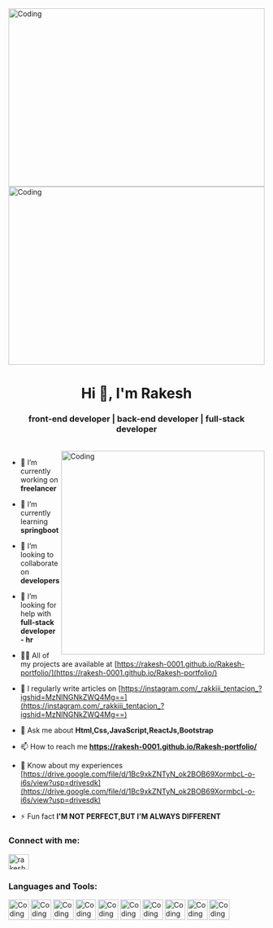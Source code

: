 <img  align="center" alt="Coding" height="350" width="100%" src="https://rakesh-0001.github.io/Rakesh-portfolio-/logo.png"/>
<img  align="center" alt="Coding" height="350" width="100%" src="https://media3.giphy.com/media/Ah3zHH7hvsSB2/giphy.gif?cid=ecf05e479i9a4sqh9pmtbr8pqafq8sxxkfkhsxi0tdldi8lf&ep=v1_gifs_related&rid=giphy.gif&ct=g"/>


<h1 align="center">Hi 👋, I'm Rakesh</h1>
<h3 align="center">front-end developer | back-end developer | full-stack developer</h3>
<br>

<img align="right" alt="Coding" width="400" src="https://camo.githubusercontent.com/cae12fddd9d6982901d82580bdf321d81fb299141098ca1c2d4891870827bf17/68747470733a2f2f6d69726f2e6d656469756d2e636f6d2f6d61782f313336302f302a37513379765349765f7430696f4a2d5a2e676966"/>



- 🔭 I’m currently working on **freelancer**

- 🌱 I’m currently learning **springboot**

- 👯 I’m looking to collaborate on **developers**

- 🤝 I’m looking for help with **full-stack developer - hr**

- 👨‍💻 All of my projects are available at [https://rakesh-0001.github.io/Rakesh-portfolio/](https://rakesh-0001.github.io/Rakesh-portfolio/)

- 📝 I regularly write articles on [https://instagram.com/_rakkiii_tentacion_?igshid=MzNlNGNkZWQ4Mg==](https://instagram.com/_rakkiii_tentacion_?igshid=MzNlNGNkZWQ4Mg==)

- 💬 Ask me about **Html,Css,JavaScript,ReactJs,Bootstrap**

- 📫 How to reach me **https://rakesh-0001.github.io/Rakesh-portfolio/**

- 📄 Know about my experiences [https://drive.google.com/file/d/1Bc9xkZNTyN_ok2BOB69XormbcL-o-i6s/view?usp=drivesdk](https://drive.google.com/file/d/1Bc9xkZNTyN_ok2BOB69XormbcL-o-i6s/view?usp=drivesdk)

- ⚡ Fun fact **I'M NOT PERFECT,BUT I'M ALWAYS DIFFERENT**

<h3 align="left">Connect with me:</h3>
<p align="left">
<a href="https://linkedin.com/in/rakesh2001" target="blank"><img align="center" src="https://upload.wikimedia.org/wikipedia/commons/thumb/c/ca/LinkedIn_logo_initials.png/640px-LinkedIn_logo_initials.png" alt="rakesh2001" height="30" width="40" /></a>
</p>

<h3 align="left">Languages and Tools:</h3>
<div>
<img  align="center" alt="Coding" height="40px" width="40px" src="https://w7.pngwing.com/pngs/390/229/png-transparent-logo-html5-brand-design-text-logo-number.png"/>
<img  align="center" alt="Coding" height="40px" width="40px" src="https://e7.pngegg.com/pngimages/188/673/png-clipart-cascading-style-sheets-css3-bootstrap-valid-blue-angle-thumbnail.png"/>
<img  align="center" alt="Coding" height="40px" width="40px" src="https://i.pinimg.com/originals/28/75/3d/28753ddf79d70042ba86564947e13bf5.png"/>
<img  align="center" alt="Coding" height="40px" width="40px" src="https://c0.klipartz.com/pngpicture/452/495/gratis-png-reaccionar-javascript-angularjs-ionic-github.png"/>
<img  align="center" alt="Coding" height="40px" width="40px" src="https://upload.wikimedia.org/wikipedia/commons/thumb/b/b2/Bootstrap_logo.svg/1280px-Bootstrap_logo.svg.png"/>
<img  align="center" alt="Coding" height="40px" width="40px" src="https://w7.pngwing.com/pngs/104/444/png-transparent-software-testing-angularjs-user-interface-test-automation-python-stickers-angle-rectangle-logo.png"/>
<img  align="center" alt="Coding" height="40px" width="40px" src="https://w7.pngwing.com/pngs/578/816/png-transparent-java-class-file-java-platform-standard-edition-java-development-kit-java-runtime-environment-coffee-jar-text-class-orange-thumbnail.png"/>
<img  align="center" alt="Coding" height="40px" width="40px" src="https://w7.pngwing.com/pngs/525/959/png-transparent-microsoft-azure-sql-database-microsoft-sql-server-cloud-computing-text-trademark-logo.png"/>
<img  align="center" alt="Coding" height="40px" width="40px" src="https://w7.pngwing.com/pngs/384/848/png-transparent-mysql-php-database-javascript-ajax-carnifex-blue-text-logo.png"/>
<img  align="center" alt="Coding" height="40px" width="40px" src="https://w7.pngwing.com/pngs/212/608/png-transparent-oracle-original-logo-icon-thumbnail.png"/>

  
</div>

